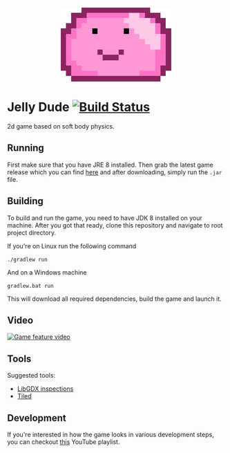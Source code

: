 <p align="center">
  <img src="logo.png"/>
</p>

# Jelly Dude [![Build Status](https://travis-ci.org/Edvinas01/jelly-dude.svg?branch=master)](https://travis-ci.org/Edvinas01/jelly-dude)
2d game based on soft body physics.

## Running
First make sure that you have JRE 8 installed. Then grab the latest game release which you can find [here](https://github.com/Edvinas01/jelly-dude/releases/latest) and after downloading, simply run the `.jar` file.

## Building
To build and run the game, you need to have JDK 8 installed on your machine. After you got that ready, clone this
repository and navigate to root project directory.

If you're on Linux run the following command
```
./gradlew run
```

And on a Windows machine
```
gradlew.bat run
```

This will download all required dependencies, build the game and launch it.

## Video
[![Game feature video](https://img.youtube.com/vi/0q4RSth3HUs/0.jpg)](https://youtu.be/0q4RSth3HUs "Game feature video")

## Tools
Suggested tools:
* [LibGDX inspections](https://plugins.jetbrains.com/plugin/8509-libgdx-inspections)
* [Tiled](http://www.mapeditor.org/)

## Development
If you're interested in how the game looks in various development steps, you can checkout
[this](https://www.youtube.com/playlist?list=PL5No3sH5hcxuFBLlb_7-5g6G21-uueiQf) YouTube playlist.

